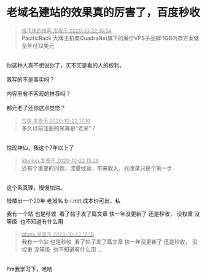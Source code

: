 # 老域名建站的效果真的厉害了，百度秒收


<div class="quote"><blockquote><font size="2"><a href="https://www.hostloc.com/forum.php?mod=redirect&amp;goto=findpost&amp;pid=9336365&amp;ptid=757161" target="_blank"><font color="#999999">带手铐的旅客 发表于 2020-10-22 15:54</font></a></font><br />
PacificRack 大牌主机商QuadraNet旗下的廉价VPS子品牌 1GB内存方案低至年付12美元</blockquote></div><br />
你这种人真不想说你了，买不买是看的人的权利。<br />
<br />
我写的不是事实吗？<br />
<br />
内容里有不客观的推荐吗？<br />
<br />
都元老了还你这点觉悟？

<div class="quote"><blockquote><font size="2"><a href="https://www.hostloc.com/forum.php?mod=redirect&amp;goto=findpost&amp;pid=9336762&amp;ptid=757161" target="_blank"><font color="#999999">气味 发表于 2020-10-22 17:10</font></a></font><br />
多久以前注册的米算是“老米”？</blockquote></div><br />
惊现神仙，我这个7年以上了

<div class="quote"><blockquote><font size="2"><a href="https://www.hostloc.com/forum.php?mod=redirect&amp;goto=findpost&amp;pid=9336209&amp;ptid=757161" target="_blank"><font color="#999999">jdunion 发表于 2020-10-22 15:26</font></a></font><br />
还有个重要的问题，流量经营，带来收入，光收录只是个第一步</blockquote></div><br />
这个系真理，慢慢加油。<img src="static/image/smiley/default/lol.gif" smilieid="12" border="0" alt="" />

借楼出一个20年 老域名 b-i.net 成本价可出，私

我有一个站 也是秒收&nbsp;&nbsp;看了帖子发了篇文章 快一年没更新了 还是秒收， 没权重 没等级&nbsp;&nbsp;也不知道有什么用<img id="aimg_jd19q" onclick="zoom(this, this.src, 0, 0, 0)" class="zoom" src="https://s1.ax1x.com/2020/10/22/BFJ35Q.jpg" onmouseover="img_onmouseoverfunc(this)" onload="thumbImg(this)" border="0" alt="" />

<div class="quote"><blockquote><font size="2"><a href="https://www.hostloc.com/forum.php?mod=redirect&amp;goto=findpost&amp;pid=9336839&amp;ptid=757161" target="_blank"><font color="#999999">dtone 发表于 2020-10-22 17:18</font></a></font><br />
我有一个站 也是秒收&nbsp;&nbsp;看了帖子发了篇文章 快一年没更新了 还是秒收， 没权重 没等级&nbsp;&nbsp;也不知道有什么用 ...</blockquote></div><br />
Pm我学习下，哈哈
